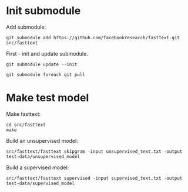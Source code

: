 # Init submodule

Add submodule:

```
git submodule add https://github.com/facebookresearch/fastText.git src/fasttext
```

First - init and update submodule.

```
git submodule update --init

git submodule foreach git pull
```

# Make test model

Make fasttext:

```
cd src/fasttext
make
```

Build an unsupervised model:

```
src/fasttext/fasttext skipgram -input unsupervised_text.txt -output test-data/unsupervised_model
```

Build a supervised model:

```
src/fasttext/fasttext supervised -input supervised_text.txt -output test-data/supervised_model
```
